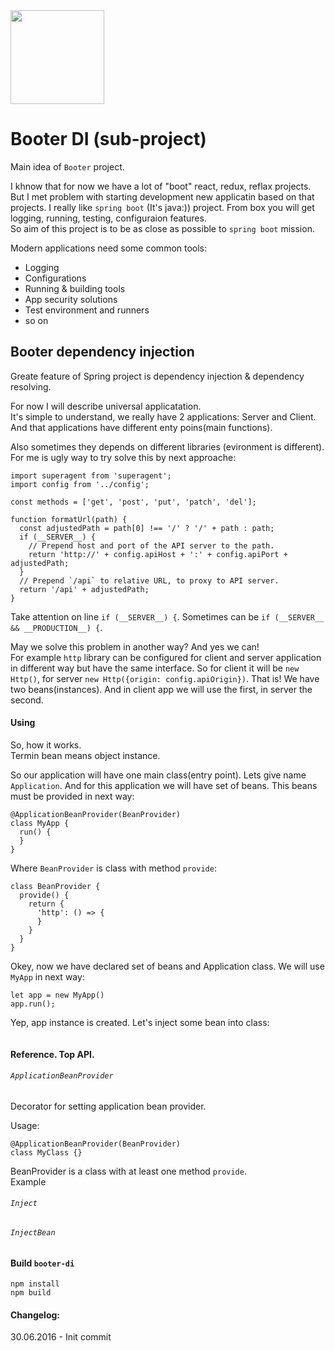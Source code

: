 <img src="https://raw.githubusercontent.com/okonkwo/booter-di/master/doc/hr.png" width="150" height="150" />

Booter DI (sub-project)
======

Main idea of `Booter` project. 

I khnow that for now we have a lot of "boot" react, redux, reflax projects.  
But I met problem with starting development new applicatin based on that projects. I really like `spring boot` (It's java:)) project. From box you will get logging, running, testing, configuraion features.  
So aim of this project is to be as close as possible to `spring boot` mission. 

Modern applications need some common tools:
* Logging 
* Configurations
* Running & building tools
* App security solutions
* Test environment and runners
* so on

Booter dependency injection
------

Greate feature of Spring project is dependency injection & dependency resolving.  

For now I will describe universal applicatation.  
It's simple to understand, we really have 2 applications: Server and Client. And that applications have different enty poins(main functions).

Also sometimes they depends on different libraries (evironment is different). For me is ugly way to try solve this by next approache:
```
import superagent from 'superagent';
import config from '../config';

const methods = ['get', 'post', 'put', 'patch', 'del'];

function formatUrl(path) {
  const adjustedPath = path[0] !== '/' ? '/' + path : path;
  if (__SERVER__) {
    // Prepend host and port of the API server to the path.
    return 'http://' + config.apiHost + ':' + config.apiPort + adjustedPath;
  }
  // Prepend `/api` to relative URL, to proxy to API server.
  return '/api' + adjustedPath;
}
```

Take attention on line `if (__SERVER__) {`. Sometimes can be `if (__SERVER__ && __PRODUCTION__) {`.  

May we solve this problem in another way? And yes we can!  
For example `http` library can be configured for client and server application in different way but have the same interface.  So for client it will be `new Http()`, for server `new Http({origin: config.apiOrigin})`. That is! We have two beans(instances). And in client app we will use the first, in server the second.

#### Using 

So, how it works.  
Termin bean means object instance.  

So our application will have one main class(entry point). Lets give name `Application`. And for this application we will have set of beans. This beans must be provided in next way:

```
@ApplicationBeanProvider(BeanProvider)
class MyApp {
  run() {
  }
}
```

Where `BeanProvider` is class with method `provide`: 
```
class BeanProvider {
  provide() {
    return {
      'http': () => {
      }
    }
  }
}
```

Okey, now we have declared set of beans and Application class. We will use `MyApp` in next way:
```
let app = new MyApp()
app.run();
```
Yep, app instance is created. Let's inject some bean into class:

```
```



#### Reference. Top API.

###### `ApplicationBeanProvider`
Decorator for setting application bean provider.  

Usage:
```
@ApplicationBeanProvider(BeanProvider)
class MyClass {}
```
BeanProvider is a class with at least one method `provide`.  
Example 

###### `Inject`  

###### `InjectBean`  

#### Build `booter-di`
```
npm install
npm build
```

#### Changelog:  

30.06.2016 - Init commit

